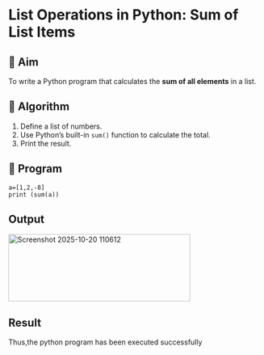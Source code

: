 # List Operations in Python: Sum of List Items

## 🎯 Aim
To write a Python program that calculates the **sum of all elements** in a list.

## 🧠 Algorithm
1. Define a list of numbers.
2. Use Python’s built-in `sum()` function to calculate the total.
3. Print the result.

## 🧾 Program

```
a=[1,2,-8]
print (sum(a))
```
## Output

<img width="360" height="133" alt="Screenshot 2025-10-20 110612" src="https://github.com/user-attachments/assets/576a6f89-a256-4882-87d0-eecd8e03021f" />


## Result
Thus,the python program has been executed successfully
